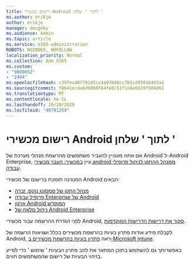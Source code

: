 ```yaml
---
title: רישום מכשירי Android לתוך ' שלחן '
ms.author: erikje
author: erikje
manager: dougeby
ms.audience: Admin
ms.topic: article
ms.service: o365-administration
ROBOTS: NOINDEX, NOFOLLOW
localization_priority: Normal
ms.collection: Adm_O365
ms.custom:
- "9000652"
- "2494"
ms.openlocfilehash: c39fec48f791d5cc4a97688cc7b5cd93010403a2
ms.sourcegitcommit: f8b41ecda6db0b8f64fe0c51f1e8e6619f504d61
ms.translationtype: MT
ms.contentlocale: he-IL
ms.lasthandoff: 10/28/2020
ms.locfileid: "48791259"
---
```

# <a name="enrolling-android-devices-into-intune"></a>רישום מכשירי Android לתוך ' שלחן '

אם אתה מעוניין להעביר משתמשים מהרשמת מנהלי מערכת של Android ל-Android Enterprise, עיין [במכשיר: העבר מכשירי android ממנהל ההתקן לניהול פרופילי עבודה](https://docs.microsoft.com/mem/intune/enrollment/android-move-device-admin-work-profile).

המנגינה תומכת ברישום של מכשירי Android הבאים:  

- [מנהל התקן של סמסונג נוקס, זברה](https://docs.microsoft.com/mem/intune/enrollment/android-enroll-device-administrator)
- [פרופיל עבודה Enterprise של Android](https://docs.microsoft.com/mem/intune/enrollment/android-enterprise-overview)
- [ארגון Android המוקדש](https://docs.microsoft.com/mem/intune/enrollment/android-dedicated-devices-fully-managed-enroll)
- [ניהול מלאה של Android Enterprise](https://docs.microsoft.com/mem/intune/enrollment/android-fully-managed-enroll)

לפני הגדרת ההרשמה עבור מכשירי Android, [סקור את דרישות הדרישות המוקדמות](https://docs.microsoft.com/intune/enrollment/android-enroll).  

לקבלת מידע אודות פתרון בעיות בהרשמת מכשירים בכלל ושגיאות הרשמה של Android, ראה [פתרון בעיות בהרשמת מכשירים ב-Microsoft intune](https://docs.microsoft.com/mem/intune/enrollment/troubleshoot-android-enrollment).

באפשרותך גם להשתמש בתוכן המתאר את להב פתרון הבעיות ' שימוש ' כדי לסייע בזיהוי הבעיות של רישום שהמשתמשים חווים.
